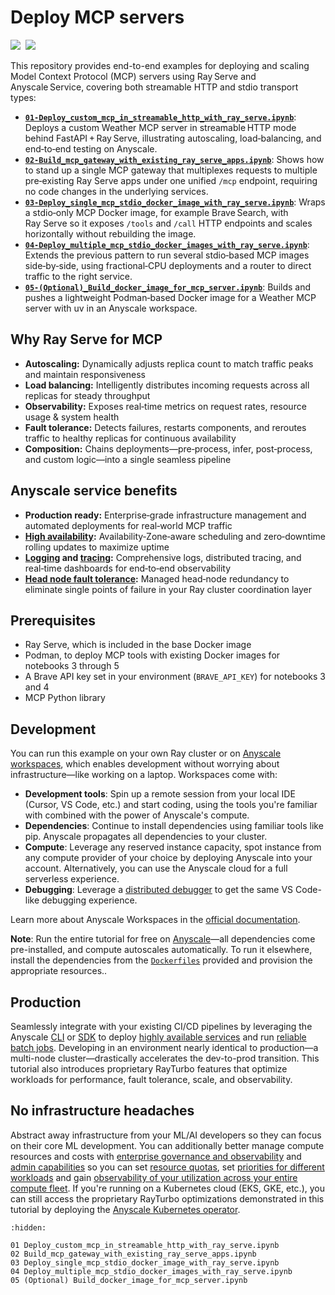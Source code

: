 # Deploy MCP servers

<div align="left">
<a target="_blank" href="https://console.anyscale.com/"><img src="https://img.shields.io/badge/🚀 Run_on-Anyscale-9hf"></a>&nbsp;
<a href="https://github.com/ray-project/ray" role="button"><img src="https://img.shields.io/static/v1?label=&amp;message=View%20On%20GitHub&amp;color=586069&amp;logo=github&amp;labelColor=2f363d"></a>&nbsp;
</div>

This repository provides end-to-end examples for deploying and scaling Model Context Protocol (MCP) servers using Ray Serve and Anyscale Service, covering both streamable HTTP and stdio transport types:

- [**`01-Deploy_custom_mcp_in_streamable_http_with_ray_serve.ipynb`**](https://github.com/ray-project/ray/blob/master/doc/source/ray-overview/examples/mcp-ray-serve/01%20Deploy_custom_mcp_in_streamable_http_with_ray_serve.ipynb): Deploys a custom Weather MCP server in streamable HTTP mode behind FastAPI + Ray Serve, illustrating autoscaling, load‑balancing, and end‑to‑end testing on Anyscale.
- [**`02-Build_mcp_gateway_with_existing_ray_serve_apps.ipynb`**](https://github.com/ray-project/ray/blob/master/doc/source/ray-overview/examples/mcp-ray-serve/02%20Build_mcp_gateway_with_existing_ray_serve_apps.ipynb): Shows how to stand up a single MCP gateway that multiplexes requests to multiple pre‑existing Ray Serve apps under one unified `/mcp` endpoint, requiring no code changes in the underlying services.
- [**`03-Deploy_single_mcp_stdio_docker_image_with_ray_serve.ipynb`**](https://github.com/ray-project/ray/blob/master/doc/source/ray-overview/examples/mcp-ray-serve/03%20Deploy_single_mcp_stdio_docker_image_with_ray_serve.ipynb): Wraps a stdio‑only MCP Docker image, for example Brave Search, with Ray Serve so it exposes `/tools` and `/call` HTTP endpoints and scales horizontally without rebuilding the image. 
- [**`04-Deploy_multiple_mcp_stdio_docker_images_with_ray_serve.ipynb`**](https://github.com/ray-project/ray/blob/master/doc/source/ray-overview/examples/mcp-ray-serve/04%20Deploy_multiple_mcp_stdio_docker_images_with_ray_serve.ipynb): Extends the previous pattern to run several stdio‑based MCP images side‑by‑side, using fractional‑CPU deployments and a router to direct traffic to the right service. 
- [**`05-(Optional)_Build_docker_image_for_mcp_server.ipynb`**](https://github.com/ray-project/ray/blob/master/doc/source/ray-overview/examples/mcp-ray-serve/05%20(Optional)%20Build_docker_image_for_mcp_server.ipynb): Builds and pushes a lightweight Podman‑based Docker image for a Weather MCP server with uv in an Anyscale workspace.

## Why Ray Serve for MCP
- **Autoscaling:** Dynamically adjusts replica count to match traffic peaks and maintain responsiveness
- **Load balancing:**  Intelligently distributes incoming requests across all replicas for steady throughput
- **Observability:** Exposes real‑time metrics on request rates, resource usage & system health
- **Fault tolerance:** Detects failures, restarts components, and reroutes traffic to healthy replicas for continuous availability
- **Composition:**  Chains deployments—pre‑process, infer, post‑process, and custom logic—into a single seamless pipeline


## Anyscale service benefits
- **Production ready:**  Enterprise‑grade infrastructure management and automated deployments for real‑world MCP traffic
- **[High availability](https://docs.anyscale.com/platform/services/faq#does-services-support-multiple-availability-zones-for-high-availability):**  Availability‑Zone‑aware scheduling and zero‑downtime rolling updates to maximize uptime
- **[Logging](https://docs.anyscale.com/monitoring/accessing-logs) and [tracing](https://docs.anyscale.com/monitoring/tracing):**  Comprehensive logs, distributed tracing, and real‑time dashboards for end‑to‑end observability
- **[Head node fault tolerance](https://docs.anyscale.com/platform/services/head-node-ft/):**  Managed head‑node redundancy to eliminate single points of failure in your Ray cluster coordination layer


## Prerequisites

- Ray Serve, which is included in the base Docker image
- Podman, to deploy MCP tools with existing Docker images for notebooks 3 through 5 
- A Brave API key set in your environment (`BRAVE_API_KEY`) for notebooks 3 and 4
- MCP Python library

## Development

You can run this example on your own Ray cluster or on [Anyscale workspaces](https://docs.anyscale.com/platform/workspaces/), which enables development without worrying about infrastructure—like working on a laptop. Workspaces come with:
- **Development tools**: Spin up a remote session from your local IDE (Cursor, VS Code, etc.) and start coding, using the tools you're familiar with combined with the power of Anyscale's compute.
- **Dependencies**: Continue to install dependencies using familiar tools like pip. Anyscale propagates all dependencies to your cluster.
- **Compute**: Leverage any reserved instance capacity, spot instance from any compute provider of your choice by deploying Anyscale into your account. Alternatively, you can use the Anyscale cloud for a full serverless experience.
- **Debugging**: Leverage a [distributed debugger](https://docs.anyscale.com/platform/workspaces/workspaces-debugging/#distributed-debugger) to get the same VS Code-like debugging experience.

Learn more about Anyscale Workspaces in the [official documentation](https://docs.anyscale.com/platform/workspaces/).

**Note**: Run the entire tutorial for free on [Anyscale](https://console.anyscale.com/)—all dependencies come pre-installed, and compute autoscales automatically. To run it elsewhere, install the dependencies from the [`Dockerfiles`](https://github.com/ray-project/ray/blob/master/doc/source/ray-overview/examples/mcp-ray-serve/build-mcp-docker-image/) provided and provision the appropriate resources..

## Production

Seamlessly integrate with your existing CI/CD pipelines by leveraging the Anyscale [CLI](https://docs.anyscale.com/reference/quickstart-cli) or [SDK](https://docs.anyscale.com/reference/quickstart-sdk) to deploy [highly available services](https://docs.anyscale.com/platform/services) and run [reliable batch jobs](https://docs.anyscale.com/platform/jobs). Developing in an environment nearly identical to production—a multi-node cluster—drastically accelerates the dev-to-prod transition. This tutorial also introduces proprietary RayTurbo features that optimize workloads for performance, fault tolerance, scale, and observability.

## No infrastructure headaches

Abstract away infrastructure from your ML/AI developers so they can focus on their core ML development. You can additionally better manage compute resources and costs with [enterprise governance and observability](https://www.anyscale.com/blog/enterprise-governance-observability) and [admin capabilities](https://docs.anyscale.com/administration/overview) so you can set [resource quotas](https://docs.anyscale.com/reference/resource-quotas/), set [priorities for different workloads](https://docs.anyscale.com/administration/cloud-deployment/global-resource-scheduler) and gain [observability of your utilization across your entire compute fleet](https://docs.anyscale.com/administration/resource-management/telescope-dashboard).
If you're running on a Kubernetes cloud (EKS, GKE, etc.), you can still access the proprietary RayTurbo optimizations demonstrated in this tutorial by deploying the [Anyscale Kubernetes operator](https://docs.anyscale.com/administration/cloud-deployment/kubernetes/).

```{toctree}
:hidden:

01 Deploy_custom_mcp_in_streamable_http_with_ray_serve.ipynb
02 Build_mcp_gateway_with_existing_ray_serve_apps.ipynb
03 Deploy_single_mcp_stdio_docker_image_with_ray_serve.ipynb
04 Deploy_multiple_mcp_stdio_docker_images_with_ray_serve.ipynb
05 (Optional) Build_docker_image_for_mcp_server.ipynb
```


